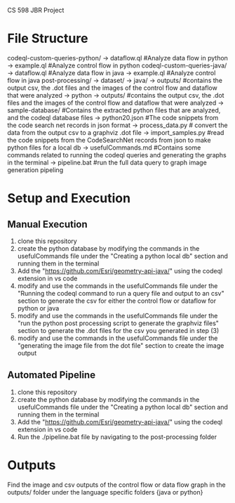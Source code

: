 CS 598 JBR Project

# File Structure

codeql-custom-queries-python/
    -> dataflow.ql #Analyze data flow in python
    -> example.ql #Analyze control flow in python
codeql-custom-queries-java/
    -> dataflow.ql #Analyze data flow in java
    -> example.ql #Analyze control flow in java
post-processing/ 
    -> dataset/ 
        -> java/
            -> outputs/ #contains the output csv, the .dot files and the images of the control flow and dataflow that were analyzed
        -> python
            -> outputs/ #contains the output csv, the .dot files and the images of the control flow and dataflow that were analyzed
            -> sample-database/ #Contains the extracted python files that are analyzed, and the codeql database files
            -> python20.json #The code snippets from the code search net records in json format
    -> process_data.py # convert the data from the output csv to a graphviz .dot file
    -> import_samples.py #read the code snippets from the CodeSearchNet records from json to make python files for a local db
    -> usefulCommands.md #Contains some commands related to running the codeql queries and generating the graphs in the terminal
    -> pipeline.bat #run the full data query to graph image generation pipeling

# Setup and Execution

## Manual Execution
1. clone this repository
2. create the python database by modifying the commands in the usefulCommands file under the "Creating a python local db" section and running them in the terminal
3. Add the "https://github.com/Esri/geometry-api-java/" using the codeql extension in vs code
4. modify and use the commands in the usefulCommands file under the "Running the codeql command to run a query file and output to an csv" section to generate the csv for either the control flow or dataflow for python or java
5. modify and use the commands in the usefulCommands file under the "run the python post processing script to generate the graphviz files" section to generate the .dot files for the csv you generated in step (3)
6. modify and use the commands in the usefulCommands file under the "generating the image file from the dot file" section to create the image output

## Automated Pipeline
1. clone this repository
2. create the python database by modifying the commands in the usefulCommands file under the "Creating a python local db" section and running them in the terminal
3. Add the "https://github.com/Esri/geometry-api-java/" using the codeql extension in vs code
4. Run the ./pipeline.bat file by navigating to the post-processing folder

# Outputs
Find the image and csv outputs of the control flow or data flow graph in the outputs/ folder under the language specific folders {java or python}